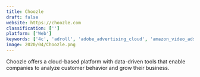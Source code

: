 ```yaml
---
title: Choozle
draft: false 
website: https://choozle.com
classification: ['']
platform: ['Web']
keywords: ['4c', 'adroll', 'adobe_advertising_cloud', 'amazon_video_ads', 'amobee_dsp', 'basis', 'celtra', 'criteo_dynamic_retargeting', 'dataxu', 'facebook_for_business', 'freewheel', 'google_marketing_platform', 'kenshoo', 'mailchimp', 'sizmek', 'stackadapt', 'telaria', 'the_trade_desk', 'tubemogul', 'verizon_media_dsp', 'wordstream']
image: 2020/04/Choozle.png
---
```

Choozle offers a cloud-based platform with data-driven tools that enable companies to analyze customer behavior and grow their business.